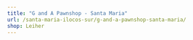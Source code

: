 ```yaml
---
title: "G and A Pawnshop - Santa Maria"
url: /santa-maria-ilocos-sur/g-and-a-pawnshop-santa-maria/
shop: Leiher
---
```

